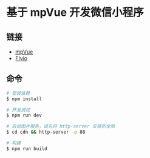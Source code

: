 # 基于 mpVue 开发微信小程序

## 链接

- [mpVue](http://mpvue.com)
- [Flyio](https://wendux.github.io/dist/#/doc/flyio/readme)

## 命令

``` bash
# 安装依赖
$ npm install

# 开发调试
$ npm run dev

# 启动图片服务，请先将 http-server 安装到全局
$ cd cdn && http-server -p 88

# 构建
$ npm run build
```

